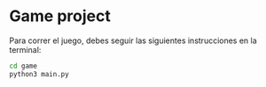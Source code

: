 # Game project

Para correr el juego, debes seguir las siguientes instrucciones en la terminal:

```sh
cd game
python3 main.py
```